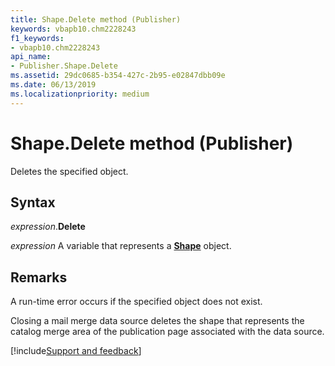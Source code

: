 ```yaml
---
title: Shape.Delete method (Publisher)
keywords: vbapb10.chm2228243
f1_keywords:
- vbapb10.chm2228243
api_name:
- Publisher.Shape.Delete
ms.assetid: 29dc0685-b354-427c-2b95-e02847dbb09e
ms.date: 06/13/2019
ms.localizationpriority: medium
---
```



# Shape.Delete method (Publisher)

Deletes the specified object.


## Syntax

_expression_.**Delete**

_expression_ A variable that represents a **[Shape](Publisher.Shape.md)** object.


## Remarks

A run-time error occurs if the specified object does not exist.

Closing a mail merge data source deletes the shape that represents the catalog merge area of the publication page associated with the data source.


[!include[Support and feedback](~/includes/feedback-boilerplate.md)]